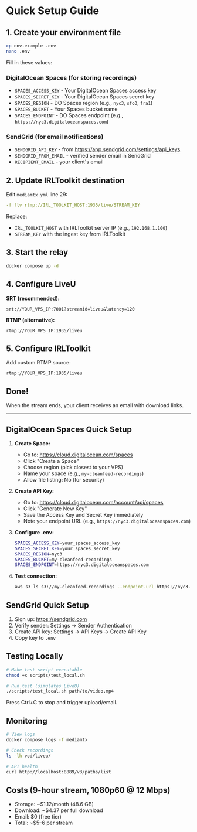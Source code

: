 # Quick Setup Guide

## 1. Create your environment file

```bash
cp env.example .env
nano .env
```

Fill in these values:

### DigitalOcean Spaces (for storing recordings)

- `SPACES_ACCESS_KEY` - Your DigitalOcean Spaces access key
- `SPACES_SECRET_KEY` - Your DigitalOcean Spaces secret key
- `SPACES_REGION` - DO Spaces region (e.g., `nyc3`, `sfo3`, `fra1`)
- `SPACES_BUCKET` - Your Spaces bucket name
- `SPACES_ENDPOINT` - DO Spaces endpoint (e.g., `https://nyc3.digitaloceanspaces.com`)

### SendGrid (for email notifications)

- `SENDGRID_API_KEY` - from https://app.sendgrid.com/settings/api_keys
- `SENDGRID_FROM_EMAIL` - verified sender email in SendGrid
- `RECIPIENT_EMAIL` - your client's email

## 2. Update IRLToolkit destination

Edit `mediamtx.yml` line 29:

```yaml
-f flv rtmp://IRL_TOOLKIT_HOST:1935/live/STREAM_KEY
```

Replace:

- `IRL_TOOLKIT_HOST` with IRLToolkit server IP (e.g., `192.168.1.100`)
- `STREAM_KEY` with the ingest key from IRLToolkit

## 3. Start the relay

```bash
docker compose up -d
```

## 4. Configure LiveU

**SRT (recommended):**

```
srt://YOUR_VPS_IP:7001?streamid=liveu&latency=120
```

**RTMP (alternative):**

```
rtmp://YOUR_VPS_IP:1935/liveu
```

## 5. Configure IRLToolkit

Add custom RTMP source:

```
rtmp://YOUR_VPS_IP:1935/liveu
```

## Done!

When the stream ends, your client receives an email with download links.

---

## DigitalOcean Spaces Quick Setup

1. **Create Space:**

   - Go to: https://cloud.digitalocean.com/spaces
   - Click "Create a Space"
   - Choose region (pick closest to your VPS)
   - Name your space (e.g., `my-cleanfeed-recordings`)
   - Allow file listing: No (for security)

2. **Create API Key:**

   - Go to: https://cloud.digitalocean.com/account/api/spaces
   - Click "Generate New Key"
   - Save the Access Key and Secret Key immediately
   - Note your endpoint URL (e.g., `https://nyc3.digitaloceanspaces.com`)

3. **Configure .env:**

   ```bash
   SPACES_ACCESS_KEY=your_spaces_access_key
   SPACES_SECRET_KEY=your_spaces_secret_key
   SPACES_REGION=nyc3
   SPACES_BUCKET=my-cleanfeed-recordings
   SPACES_ENDPOINT=https://nyc3.digitaloceanspaces.com
   ```

4. **Test connection:**
   ```bash
   aws s3 ls s3://my-cleanfeed-recordings --endpoint-url https://nyc3.digitaloceanspaces.com
   ```

## SendGrid Quick Setup

1. Sign up: https://sendgrid.com
2. Verify sender: Settings → Sender Authentication
3. Create API key: Settings → API Keys → Create API Key
4. Copy key to `.env`

## Testing Locally

```bash
# Make test script executable
chmod +x scripts/test_local.sh

# Run test (simulates LiveU)
./scripts/test_local.sh path/to/video.mp4
```

Press Ctrl+C to stop and trigger upload/email.

## Monitoring

```bash
# View logs
docker compose logs -f mediamtx

# Check recordings
ls -lh vod/liveu/

# API health
curl http://localhost:8889/v3/paths/list
```

## Costs (9-hour stream, 1080p60 @ 12 Mbps)

- Storage: ~$1.12/month (48.6 GB)
- Download: ~$4.37 per full download
- Email: $0 (free tier)
- Total: ~$5–6 per stream
